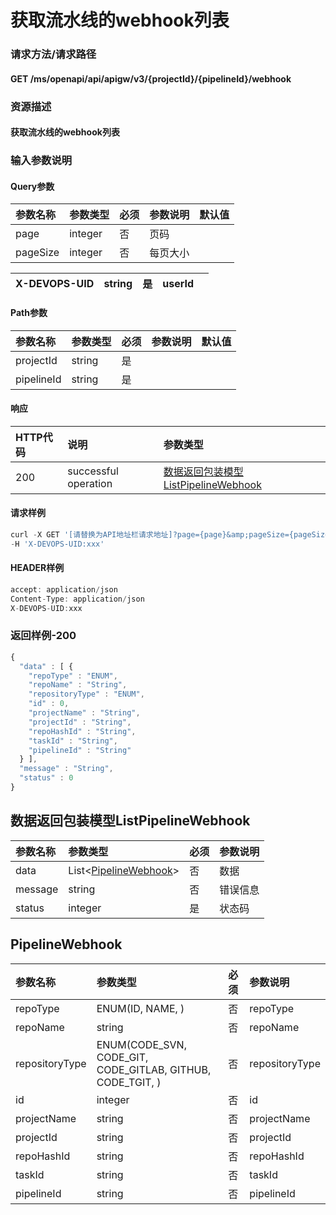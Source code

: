 # 获取流水线的webhook列表

### 请求方法/请求路径

#### GET  /ms/openapi/api/apigw/v3/{projectId}/{pipelineId}/webhook

### 资源描述

#### 获取流水线的webhook列表

### 输入参数说明

#### Query参数

| 参数名称 | 参数类型 | 必须 | 参数说明 | 默认值 |
| :--- | :--- | :--- | :--- | :--- |
| page | integer | 否 | 页码 |  |
| pageSize | integer | 否 | 每页大小 |  |

| X-DEVOPS-UID | string | 是 | userId |  |
| :--- | :--- | :--- | :--- | :--- |


#### Path参数

| 参数名称 | 参数类型 | 必须 | 参数说明 | 默认值 |
| :--- | :--- | :--- | :--- | :--- |
| projectId | string | 是 |  |  |
| pipelineId | string | 是 |  |  |

#### 响应

| HTTP代码 | 说明 | 参数类型 |
| :--- | :--- | :--- |
| 200 | successful operation | [数据返回包装模型ListPipelineWebhook](get-the-webhook-list-of-the-pipeline.md) |

#### 请求样例

```javascript
curl -X GET '[请替换为API地址栏请求地址]?page={page}&amp;pageSize={pageSize}' \
-H 'X-DEVOPS-UID:xxx'
```

#### HEADER样例

```javascript
accept: application/json
Content-Type: application/json
X-DEVOPS-UID:xxx
```

### 返回样例-200

```javascript
{
  "data" : [ {
    "repoType" : "ENUM",
    "repoName" : "String",
    "repositoryType" : "ENUM",
    "id" : 0,
    "projectName" : "String",
    "projectId" : "String",
    "repoHashId" : "String",
    "taskId" : "String",
    "pipelineId" : "String"
  } ],
  "message" : "String",
  "status" : 0
}
```

## 数据返回包装模型ListPipelineWebhook

| 参数名称 | 参数类型 | 必须 | 参数说明 |
| :--- | :--- | :--- | :--- |
| data | List&lt;[PipelineWebhook](get-the-webhook-list-of-the-pipeline.md)&gt; | 否 | 数据 |
| message | string | 否 | 错误信息 |
| status | integer | 是 | 状态码 |

## PipelineWebhook

| 参数名称 | 参数类型 | 必须 | 参数说明 |
| :--- | :--- | :--- | :--- |
| repoType | ENUM\(ID, NAME, \) | 否 | repoType |
| repoName | string | 否 | repoName |
| repositoryType | ENUM\(CODE\_SVN, CODE\_GIT, CODE\_GITLAB, GITHUB, CODE\_TGIT, \) | 否 | repositoryType |
| id | integer | 否 | id |
| projectName | string | 否 | projectName |
| projectId | string | 否 | projectId |
| repoHashId | string | 否 | repoHashId |
| taskId | string | 否 | taskId |
| pipelineId | string | 否 | pipelineId |

